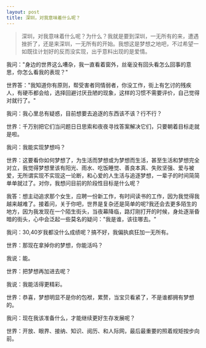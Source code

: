 ```yaml
---
layout: post
title: 深圳，对我意味着什么呢？
---
```

> 深圳，对我意味着什么呢？为什么？我就是要到深圳，一无所有的来，遭遇挫折了，还是来深圳，一无所有的开始。我想这是梦想之地吧，不过希望一如既往计划好的反而没实现，出乎意料出现的是爱情。

我问："身边的世界这么嘈杂，我一直看着窗外，丝毫没有回头看怎么回事的意思，你怎么看我的表现？"

世界答："我知道你有原则，帮受害者同情弱者，你没工作，街上有乞讨的残疾人，有硬币都会给，选择回避讨厌丑陋的现象，这样的习惯不需要评价，自己觉得对就行了。"

我问：我心里总有疑惑，目前想要去追逐的东西该不该？行不行？

世界：千万别把它们当问题日日思索和夜夜寻找答案解决它们，只要朝着目标走就是啦。

我问：我能实现梦想吗？

世界：这要看你如何梦想了，为生活而梦想或为梦想而生活，甚至生活和梦想完全对立，我觉得梦想里该有阳光、雨水、吃饭睡觉、善良本真、失败坚强、爱与被爱，无所谓实现不实现这一论断，和心爱的人生活与追逐梦想，一辈子的时间简简单单就过了。对你，我想问目前的阶段性目标是什么呢？

我答：想主动追求那个女生，应聘一份新工作，有时间读书的工作，因为我觉得我越来越难了。接着问，关于你吧，世界是复杂还是简单的呢?我还会去更多陌生的地方，因为我发现在一个陌生街头，当夜幕降临，路灯刚打开的时候，身处逐渐昏暗的街头，心中会泛起一些莫名的疑问："我是谁，该往哪去。"

我问：30,40岁我都没什么成绩呢？搞不好，我偏执疯狂加一无所有。

世界：那现在拿掉你的梦想，你能活吗？

我说：能。

世界：把梦想再加进去呢？

我说：我能活得更精彩。

世界：恭喜，梦想明显不是你的包袱，累赘，当宝贝看紧了，不是谁都拥有梦想的。

我问：现在我该准备什么，才能继续更好生存发展呢？

世界：开放、眼界、接纳、知识、阅历、和人际网，最后最重要的照着规矩按步向前。

